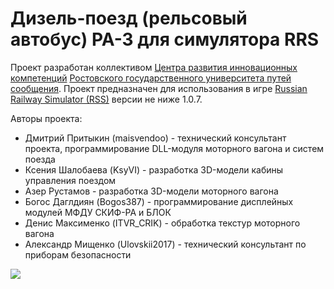 # Дизель-поезд (рельсовый автобус) РА-3 для симулятора RRS

Проект разработан коллективом [Центра развития инновационных компетенций](https://vk.com/crikrgups) [Ростовского государственного университета путей сообщения](http://rgups.ru). Проект предназначен для использования в игре [Russian Railway Simulator (RSS)](http://rusrailsim.org) версии не ниже 1.0.7.

Авторы проекта:

* Дмитрий Притыкин (maisvendoo) - технический консультант проекта, программирование DLL-модуля моторного вагона и систем поезда
* Ксения Шалобаева (KsyVI) - разработка 3D-модели кабины управления поездом
* Азер Рустамов - разработка 3D-модели моторного вагона 
* Богос Даглдиян (Bogos387) - программирование дисплейных модулей МФДУ СКИФ-РА и БЛОК
* Денис Максименко (ITVR_CRIK) - обработка текстур моторного вагона
* Александр Мищенко (Ulovskii2017) - технический консультант по приборам безопасности

![](https://habrastorage.org/webt/aq/tr/6f/aqtr6fm44rjqaf5g_uocnuea3fa.jpeg)